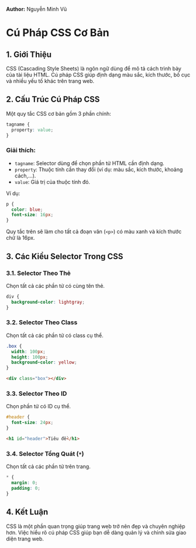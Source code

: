 **Author:** Nguyễn Minh Vũ

# Cú Pháp CSS Cơ Bản

## 1. Giới Thiệu
CSS (Cascading Style Sheets) là ngôn ngữ dùng để mô tả cách trình bày của tài liệu HTML. Cú pháp CSS giúp định dạng màu sắc, kích thước, bố cục và nhiều yếu tố khác trên trang web.

## 2. Cấu Trúc Cú Pháp CSS
Một quy tắc CSS cơ bản gồm 3 phần chính:
```css
tagname {
  property: value;
}
```
### Giải thích:
- `tagname`: Selector dùng để chọn phần tử HTML cần định dạng.
- `property`: Thuộc tính cần thay đổi (ví dụ: màu sắc, kích thước, khoảng cách,...).
- `value`: Giá trị của thuộc tính đó.

Ví dụ:
```css
p {
  color: blue;
  font-size: 16px;
}
```
Quy tắc trên sẽ làm cho tất cả đoạn văn (`<p>`) có màu xanh và kích thước chữ là 16px.

## 3. Các Kiểu Selector Trong CSS

### 3.1. Selector Theo Thẻ
Chọn tất cả các phần tử có cùng tên thẻ.
```css
div {
  background-color: lightgray;
}
```

### 3.2. Selector Theo Class
Chọn tất cả các phần tử có class cụ thể.
```css
.box {
  width: 100px;
  height: 100px;
  background-color: yellow;
}
```
```html
<div class="box"></div>
```

### 3.3. Selector Theo ID
Chọn phần tử có ID cụ thể.
```css
#header {
  font-size: 24px;
}
```
```html
<h1 id="header">Tiêu đề</h1>
```

### 3.4. Selector Tổng Quát (`*`)
Chọn tất cả các phần tử trên trang.
```css
* {
  margin: 0;
  padding: 0;
}
```

## 4. Kết Luận
CSS là một phần quan trọng giúp trang web trở nên đẹp và chuyên nghiệp hơn. Việc hiểu rõ cú pháp CSS giúp bạn dễ dàng quản lý và chỉnh sửa giao diện trang web.

